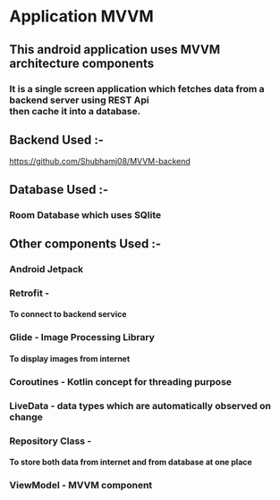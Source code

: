 # Application MVVM

## This android application uses MVVM architecture components
### It is a single screen application which fetches data from a backend server using REST Api<br/> then cache it into a database.

## Backend Used :- 
<a href="https://github.com/Shubhamj08/MVVM-backend">https://github.com/Shubhamj08/MVVM-backend</a>

## Database Used :-
### Room Database which uses SQlite
## Other components Used :-
### Android Jetpack
### Retrofit - 
#### To connect to backend service
### Glide - Image Processing Library
#### To display images from internet
### Coroutines - Kotlin concept for threading purpose
### LiveData - data types which are automatically observed on change
### Repository Class -
#### To store both data from internet and from database at one place
### ViewModel - MVVM component
